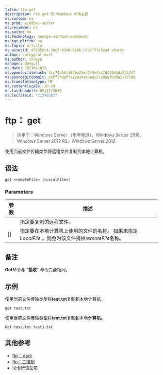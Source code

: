 ```yaml
---
title: ftp get
description: Ftp get 的 Windows 命令主题
ms.custom: na
ms.prod: windows-server
ms.reviewer: na
ms.suite: na
ms.technology: manage-windows-commands
ms.tgt_pltfrm: na
ms.topic: article
ms.assetid: d70355c4-58ef-43e0-916b-c7ecf77e6ee4 vhorne
author: coreyp-at-msft
ms.author: coreyp
manager: dongill
ms.date: 10/16/2017
ms.openlocfilehash: 4cc74b56fa849a25ed2f4e4a37d339b1da87c24f
ms.sourcegitcommit: 6aff3d88ff22ea141a6ea6572a5ad8dd6321f199
ms.translationtype: MT
ms.contentlocale: zh-CN
ms.lasthandoff: 09/27/2019
ms.locfileid: "71376387"
---
```

# <a name="ftp-get"></a>ftp： get

>适用于：Windows Server （半年频道），Windows Server 2016，Windows Server 2012 R2，Windows Server 2012

使用当前文件传输类型将远程文件复制到本地计算机。   
## <a name="syntax"></a>语法  
```  
get <remoteFile> [<LocalFile>]  
```  
### <a name="parameters"></a>Parameters  

|   参数   |                                                              描述                                                               |
|---------------|----------------------------------------------------------------------------------------------------------------------------------------|
| <remoteFile>  |                                                   指定要复制的远程文件。                                                   |
| [<LocalFile>] | 指定要在本地计算机上使用的文件的名称。 如果未指定*LocalFile* ，则会为该文件提供*remoteFile*名称。 |

## <a name="remarks"></a>备注  
**Get**命令与 "**接收**" 命令完全相同。  
## <a name="BKMK_Examples"></a>示例  
使用当前文件传输类型将**test.txt**复制到本地计算机。  
```  
get test.txt  
```  
使用当前文件传输类型将**test.txt**复制到本地**计算机。**  
```  
Get test.txt test1.txt  
```  
## <a name="additional-references"></a>其他参考  
-   [ftp： ascii](ftp-ascii.md)  
-   [ftp：二进制](ftp-binary.md)  
-   [命令行语法项](command-line-syntax-key.md)  
